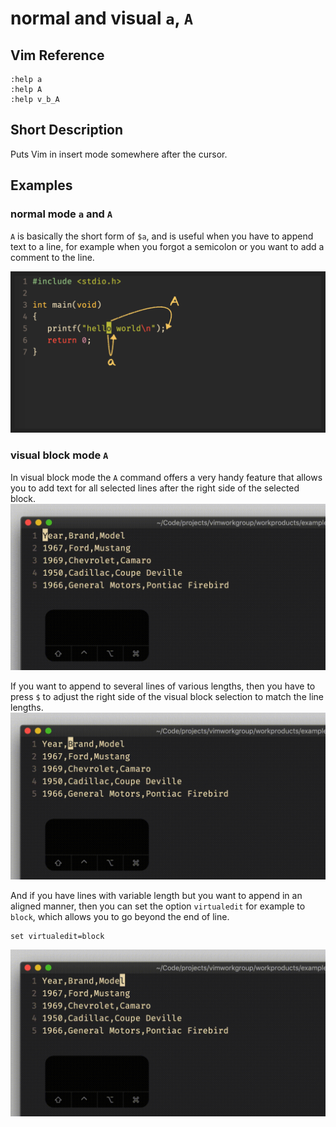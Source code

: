 # normal and visual `a`, `A`

## Vim Reference

    :help a
    :help A
    :help v_b_A

## Short Description
Puts Vim in insert mode somewhere after the cursor.

## Examples

### normal mode `a` and `A`

`A` is basically the short form of `$a`, and is useful when you have to append text to a line, for example when you forgot a
semicolon or you want to add a comment to the line.

![normal mode a and A](img/nv_aA_1.png)

### visual block mode `A`

In visual block mode the `A` command offers a very handy feature that allows you to add text for all selected lines
after the right side of the selected block.
![normal mode a and A](img/nv_aA_2.gif)

If you want to append to several lines of various lengths, then you have to press `$` to adjust the
right side of the visual block selection to match the line lengths.
![normal mode a and A](img/nv_aA_3.gif)

And if you have lines with variable length but you want to append in an aligned manner, then you can set the option
`virtualedit` for example to `block`, which allows you to go beyond the end of line.

    set virtualedit=block

![normal mode a and A](img/nv_aA_4.gif)
